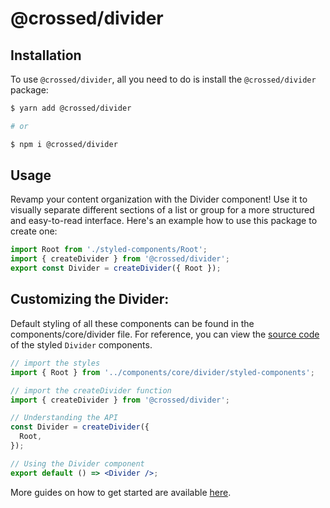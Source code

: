 # @crossed/divider

## Installation

To use `@crossed/divider`, all you need to do is install the
`@crossed/divider` package:

```sh
$ yarn add @crossed/divider

# or

$ npm i @crossed/divider
```

## Usage

Revamp your content organization with the Divider component! Use it to visually separate different sections of a list or group for a more structured and easy-to-read interface. Here's an example how to use this package to create one:

```jsx
import Root from './styled-components/Root';
import { createDivider } from '@crossed/divider';
export const Divider = createDivider({ Root });
```

## Customizing the Divider:

Default styling of all these components can be found in the components/core/divider file. For reference, you can view the [source code](https://github.com/gluestack/gluestack-ui/blob/development/example/storybook/src/ui-components/Divider/index.tsx) of the styled `Divider` components.

```jsx
// import the styles
import { Root } from '../components/core/divider/styled-components';

// import the createDivider function
import { createDivider } from '@crossed/divider';

// Understanding the API
const Divider = createDivider({
  Root,
});

// Using the Divider component
export default () => <Divider />;
```

More guides on how to get started are available
[here](https://ui.gluestack.io/docs/components/data-display/divider).
